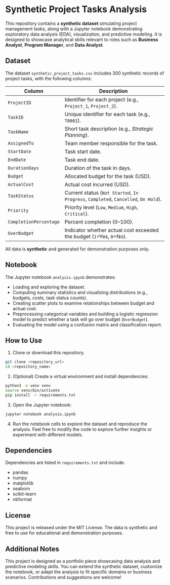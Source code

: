 # Synthetic Project Tasks Analysis

This repository contains a **synthetic dataset** simulating project management tasks, along with a Jupyter notebook demonstrating exploratory data analysis (EDA), visualization, and predictive modeling. It is designed to showcase analytical skills relevant to roles such as **Business Analyst**, **Program Manager**, and **Data Analyst**.

## Dataset

The dataset `synthetic_project_tasks.csv` includes 300 synthetic records of project tasks, with the following columns:

| Column | Description |
| --- | --- |
| `ProjectID` | Identifier for each project (e.g., `Project_1`, `Project_2`). |
| `TaskID` | Unique identifier for each task (e.g., `T0001`). |
| `TaskName` | Short task description (e.g., *Strategic Planning*). |
| `AssignedTo` | Team member responsible for the task. |
| `StartDate` | Task start date. |
| `EndDate` | Task end date. |
| `DurationDays` | Duration of the task in days. |
| `Budget` | Allocated budget for the task (USD). |
| `ActualCost` | Actual cost incurred (USD). |
| `TaskStatus` | Current status (`Not Started`, `In Progress`, `Completed`, `Cancelled`, `On Hold`). |
| `Priority` | Priority level (`Low`, `Medium`, `High`, `Critical`). |
| `CompletionPercentage` | Percent completion (0–100). |
| `OverBudget` | Indicator whether actual cost exceeded the budget (`1`=Yes, `0`=No). |

All data is **synthetic** and generated for demonstration purposes only.

## Notebook

The Jupyter notebook `analysis.ipynb` demonstrates:

- Loading and exploring the dataset.
- Computing summary statistics and visualizing distributions (e.g., budgets, costs, task status counts).
- Creating scatter plots to examine relationships between budget and actual cost.
- Preprocessing categorical variables and building a logistic regression model to predict whether a task will go over budget (`OverBudget`).
- Evaluating the model using a confusion matrix and classification report.

## How to Use

1. Clone or download this repository.

```bash
git clone <repository_url>
cd <repository_name>
```

2. (Optional) Create a virtual environment and install dependencies:

```bash
python3 -m venv venv
source venv/bin/activate
pip install -r requirements.txt
```

3. Open the Jupyter notebook:

```bash
jupyter notebook analysis.ipynb
```

4. Run the notebook cells to explore the dataset and reproduce the analysis. Feel free to modify the code to explore further insights or experiment with different models.

## Dependencies

Dependencies are listed in `requirements.txt` and include:

- pandas
- numpy
- matplotlib
- seaborn
- scikit-learn
- nbformat

## License

This project is released under the MIT License. The data is synthetic and free to use for educational and demonstration purposes.


## Additional Notes

This project is designed as a portfolio piece showcasing data analysis and predictive modeling skills. You can extend the synthetic dataset, customize the notebook, or adapt the analysis to fit specific domains or business scenarios. Contributions and suggestions are welcome!
